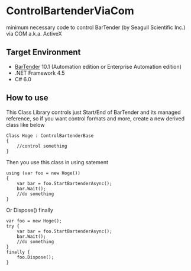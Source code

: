 # ControlBartenderViaCom
minimum necessary code to control BarTender (by Seagull Scientific Inc.) via COM a.k.a. ActiveX

## Target Environment
- [BarTender] 10.1 (Automation edition or Enterprise Automation edition)
- .NET Framework 4.5
- C# 6.0

## How to use
This Class Library controls just Start/End of BarTender and its managed reference, so if you want control formats and more, create a new derived class like below

    Class Hoge : ControlBartenderBase
    {
    	//control something
    }
Then you use this class in using satement

    using (var foo = new Hoge())
    {
    	var bar = foo.StartBartenderAsync();
    	bar.Wait();
    	//do something
    }
Or Dispose() finally

    var foo = new Hoge();
    try {
    	var bar = foo.StartBartenderAsync();
		bar.Wait();
		//do something
	}
	finally {
		foo.Dispose();
	}
 
[BarTender]: http://www.seagullscientific.com/label-software/barcode-label-design-and-printing.aspx